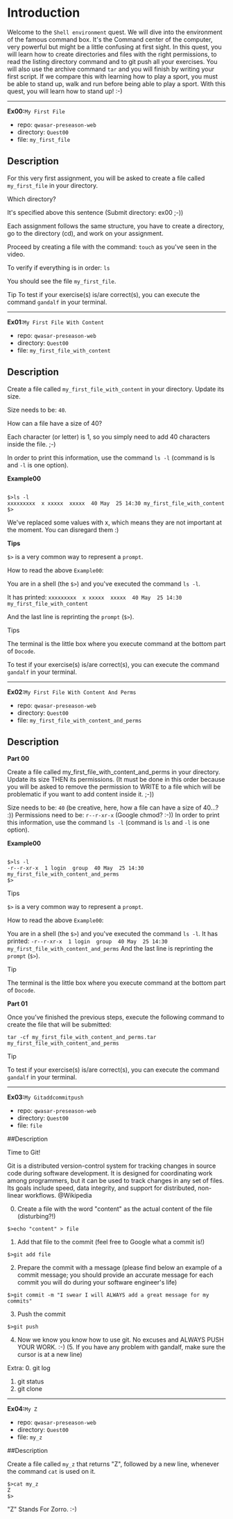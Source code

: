 # Introduction

Welcome to the `Shell environment` quest.
We will dive into the environment of the famous command box. It's the Command center of the computer, very powerful but might be a little confusing at first sight.
In this quest, you will learn how to create directories and files with the right permissions, to read the listing directory command and to git push all your exercises.
You will also use the archive command `tar` and you will finish by writing your first script. If we compare this with learning how to play a sport, you must be able to stand up, walk and run before being able to play a sport. With this quest, you will learn how to stand up! :-)

-----------------------------------------------------------------------------------------------------------------------------------------------------------------------------------------------------------------

**Ex00:**`My First File`

+ repo: `qwasar-preseason-web`
+ directory: `Quest00`
+ file: `my_first_file`

## Description

For this very first assignment, you will be asked to create a file called `my_first_file` in your directory.

Which directory?

It's specified above this sentence (Submit directory: ex00 ;-))

Each assignment follows the same structure, you have to create a directory, go to the directory (cd), and work on your assignment.

Proceed by creating a file with the command: `touch` as you've seen in the video.

To verify if everything is in order: `ls`

You should see the file `my_first_file`.

Tip
To test if your exercise(s) is/are correct(s), you can execute the command `gandalf` in your terminal.

---------------------------------------------------------------------------------------------------------------------------------------------------------------------------------------
**Ex01:**`My First File With Content`

+ repo: `qwasar-preseason-web`
+ directory: `Quest00`
+ file: `my_first_file_with_content`

## Description

Create a file called `my_first_file_with_content` in your directory. Update its size.

Size needs to be: `40`.

How can a file have a size of 40?

Each character (or letter) is 1, so you simply need to add 40 characters inside the file. ;-)

In order to print this information, use the command `ls -l` (command is ls and `-l` is one option).

**Example00**

```

$>ls -l
xxxxxxxxx  x xxxxx  xxxxx  40 May  25 14:30 my_first_file_with_content
$>

```
We've replaced some values with x, which means they are not important at the moment. You can disregard them :)

**Tips**

`$>` is a very common way to represent a `prompt`.

How to read the above `Example00`:

You are in a shell (the `$>`) and you've executed the command `ls -l`.

It has printed: `xxxxxxxxx  x xxxxx  xxxxx  40 May  25 14:30 my_first_file_with_content`

And the last line is reprinting the `prompt` (`$>`).

Tips

The terminal is the little box where you execute command at the bottom part of `Docode`.

To test if your exercise(s) is/are correct(s), you can execute the command `gandalf` in your terminal.

----------------------------------------------------------------------------------------------------------------------------------------------------------------------------------------------------------------
**Ex02:**`My First File With Content And Perms`

+ repo: `qwasar-preseason-web`
+ directory: `Quest00`
+ file: `my_first_file_with_content_and_perms`

## Description

**Part 00**

Create a file called my_first_file_with_content_and_perms in your directory. Update its size THEN its permissions. (It must be done in this order because you will be asked to remove the permission to WRITE to a file which will be problematic if you want to add content inside it. ;-))

Size needs to be: `40` (be creative, here, how a file can have a size of 40...? :))
Permissions need to be: `r--r-xr-x` (Google chmod? :-))
In order to print this information, use the command `ls -l` (command is `ls` and `-l` is one option).

**Example00**
```

$>ls -l
-r--r-xr-x  1 login  group  40 May  25 14:30 my_first_file_with_content_and_perms
$>

```
Tips

`$>` is a very common way to represent a `prompt`.

How to read the above `Example00`:

You are in a shell (the `$>`) and you've executed the command `ls -l`.
It has printed: `-r--r-xr-x  1 login  group  40 May  25 14:30 my_first_file_with_content_and_perms`
And the last line is reprinting the `prompt` (`$>`).

Tip

The terminal is the little box where you execute command at the bottom part of `Docode`.

**Part 01**

Once you’ve finished the previous steps, execute the following
command to create the file that will be submitted:
```
tar -cf my_first_file_with_content_and_perms.tar my_first_file_with_content_and_perms

```
Tip

To test if your exercise(s) is/are correct(s), you can execute the command `gandalf` in your terminal.

-----------------------------------------------------------------------------------------------------------------------------------------------------------------------------------------------------------------
**Ex03:**`My Gitaddcommitpush`

+ repo: `qwasar-preseason-web`
+ directory: `Quest00`
+ file: `file`

##Description

Time to Git!

Git is a distributed version-control system for tracking changes in source code during software development. It is designed for coordinating work among programmers, but it can be used to track changes in any set of files. Its goals include speed, data integrity, and support for distributed, non-linear workflows. @Wikipedia

0. Create a file with the word "content" as the actual content of the file (disturbing?!)
```
$>echo "content" > file

```
1. Add that file to the commit (feel free to Google what a commit is!)
```
$>git add file

```
2. Prepare the commit with a message (please find below an example of a commit message; you should provide an accurate message for each commit you will do during your software engineer's life)
```
$>git commit -m "I swear I will ALWAYS add a great message for my commits"

```
3. Push the commit
```
$>git push

```
4. Now we know you know how to use git. No excuses and ALWAYS PUSH YOUR WORK. :-)
(5. If you have any problem with gandalf, make sure the cursor is at a new line)

Extra:
0. git log

1. git status
2. git clone
-----------------------------------------------------------------------------------------------------------------------------------------------------------------------------------------------------------------
**Ex04:**`My Z`

+ repo: `qwasar-preseason-web`
+ directory: `Quest00`
+ file: `my_z`

##Description

Create a file called `my_z` that returns "Z", followed by a new line, whenever the command `cat` is used on it.
```
$>cat my_z
Z
$>

```
"Z" Stands For Zorro. :-)
